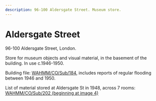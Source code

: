 ```yaml
---
description: 96-100 Aldersgate Street. Museum store.
---
```


# Aldersgate Street

96-100 Aldersgate Street, London.

Store for museum objects and visual material, in the basement of the building. In use c.1946-1950.

Building file: [WAHMM/CO/Sub/184](https://wellcomecollection.org/works/v2ea9chq), includes reports of regular flooding between 1946 and 1950.

List of material stored at Aldersgate St in 1948, across 7 rooms: [WAHMM/CO/Sub/202 \(beginning at image 4\)](https://wellcomecollection.org/works/v67h5jjg/items?canvas=4&langCode=false)

